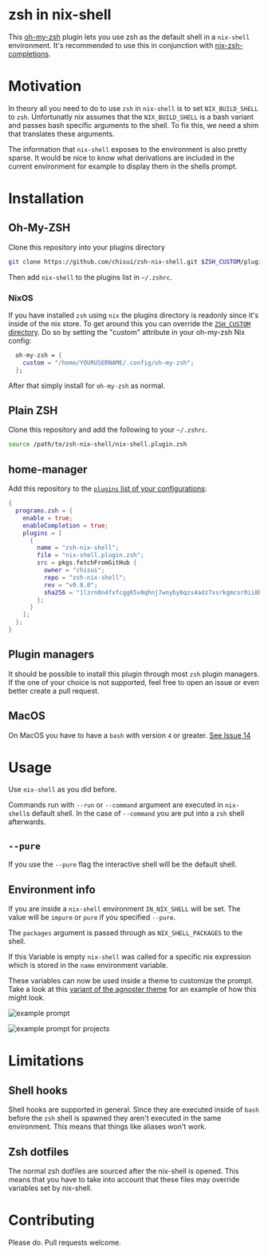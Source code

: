 
# zsh in nix-shell

This [oh-my-zsh](https://github.com/robbyrussell/oh-my-zsh/) plugin lets you use zsh as the default shell in a `nix-shell` environment. It's recommended to use this in conjunction with [nix-zsh-completions](https://github.com/spwhitt/nix-zsh-completions).

# Motivation

In theory all you need to do to use `zsh` in `nix-shell` is to set `NIX_BUILD_SHELL` to `zsh`. Unfortunatly nix assumes that the `NIX_BUILD_SHELL` is a bash variant and passes bash specific arguments to the shell. To fix this, we need a shim that translates these arguments.

The information that `nix-shell` exposes to the environment is also pretty sparse. It would be nice to know what derivations are included in the current environment for example to display them in the shells prompt. 

# Installation

## Oh-My-ZSH

Clone this repository into your plugins directory

```sh
git clone https://github.com/chisui/zsh-nix-shell.git $ZSH_CUSTOM/plugins/nix-shell
```

Then add `nix-shell` to the plugins list in `~/.zshrc`.

### NixOS

If you have installed `zsh` using `nix` the plugins directory is readonly since it's inside of the nix store.
To get around this you can override the [`ZSH_CUSTOM` directory](https://github.com/ohmyzsh/ohmyzsh/wiki/Customization#using-another-customization-directory).
Do so by setting the "custom" attribute in your oh-my-zsh Nix config:

```nix
  oh-my-zsh = {
    custom = "/home/YOURUSERNAME/.config/oh-my-zsh";
  };
```

After that simply install for `oh-my-zsh` as normal.

## Plain ZSH

Clone this repository and add the following to your `~/.zshrc`.

```sh
source /path/to/zsh-nix-shell/nix-shell.plugin.zsh
```

## home-manager

Add this repository to the [`plugins` list of your configurations](https://rycee.gitlab.io/home-manager/options.html#opt-programs.zsh.plugins):

```nix
{
  programs.zsh = {
    enable = true;
    enableCompletion = true;
    plugins = [
      {
        name = "zsh-nix-shell";
        file = "nix-shell.plugin.zsh";
        src = pkgs.fetchFromGitHub {
          owner = "chisui";
          repo = "zsh-nix-shell";
          rev = "v0.8.0";
          sha256 = "1lzrn0n4fxfcgg65v0qhnj7wnybybqzs4adz7xsrkgmcsr0ii8b7";
        };
      }
    ];
  };
}
```

## Plugin managers

It should be possible to install this plugin through most `zsh` plugin managers. If the one of your choice is not supported, feel free to open an issue or even better create a pull request.

## MacOS

On MacOS you have to have a `bash` with version `4` or greater. [See Issue 14](https://github.com/chisui/zsh-nix-shell/issues/14)

# Usage

Use `nix-shell` as you did before.

Commands run with `--run` or `--command` argument are executed in `nix-shell`s default shell. In the case of `--command` you are put into a `zsh` shell afterwards.

## `--pure`

If you use the `--pure` flag the interactive shell will be the default shell.

## Environment info

If you are inside a `nix-shell` environment `IN_NIX_SHELL` will be set. The value will be `impure` or `pure` if you specified `--pure`.

The `packages` argument is passed through as `NIX_SHELL_PACKAGES` to the shell. 

If this Variable is empty `nix-shell` was called for a specific nix expression which is stored in the `name` environment variable.

These variables can now be used inside a theme to customize the prompt. Take a look at this [variant of the agnoster theme](https://gist.github.com/chisui/0d12bd51a5fd8e6bb52e6e6a43d31d5e#file-agnoster-nix-zsh-theme) for an example of how this might look.

![example prompt](https://gist.githubusercontent.com/chisui/0d12bd51a5fd8e6bb52e6e6a43d31d5e/raw/8787d8e234e895b2c74194936290a0da9be539ff/example.png)

![example prompt for projects](https://gist.githubusercontent.com/chisui/0d12bd51a5fd8e6bb52e6e6a43d31d5e/raw/ea75cad507e2899b9b6d6ce423330641911110d8/exampleProject.png)

# Limitations

## Shell hooks

Shell hooks are supported in general. Since they are executed inside of `bash` before the `zsh` shell is spawned they aren't executed in the same environment. This means that things like aliases won't work.

## Zsh dotfiles

The normal zsh dotfiles are sourced after the nix-shell is opened. This means that you have to take into account that these files may override variables set by nix-shell.

# Contributing

Please do. Pull requests welcome.
